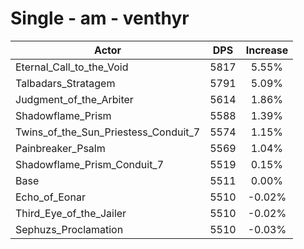 # Single - am - venthyr
| Actor | DPS | Increase |
|---|:---:|:---:|
|Eternal_Call_to_the_Void|5817|5.55%|
|Talbadars_Stratagem|5791|5.09%|
|Judgment_of_the_Arbiter|5614|1.86%|
|Shadowflame_Prism|5588|1.39%|
|Twins_of_the_Sun_Priestess_Conduit_7|5574|1.15%|
|Painbreaker_Psalm|5569|1.04%|
|Shadowflame_Prism_Conduit_7|5519|0.15%|
|Base|5511|0.00%|
|Echo_of_Eonar|5510|-0.02%|
|Third_Eye_of_the_Jailer|5510|-0.02%|
|Sephuzs_Proclamation|5510|-0.03%|
